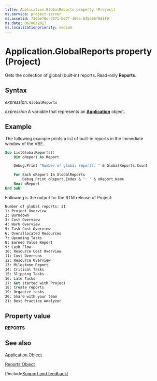 ```yaml
---
title: Application.GlobalReports property (Project)
ms.service: project-server
ms.assetid: 736be78c-2571-b07f-369c-845a06f9d1f9
ms.date: 06/08/2017
ms.localizationpriority: medium
---
```



# Application.GlobalReports property (Project)
Gets the collection of global (built-in) reports. Read-only **Reports**.

## Syntax

_expression_. `GlobalReports`

_expression_ A variable that represents an **[Application](Project.Application.md)** object.


## Example

The following example prints a list of built-in reports in the Immediate window of the VBE.


```vb
Sub ListGlobalReports()
    Dim oReport As Report

    Debug.Print "Number of global reports: " & GlobalReports.Count
    
    For Each oReport In GlobalReports
        Debug.Print oReport.Index & ": " & oReport.Name
    Next oReport
End Sub
```

Following is the output for the RTM release of Project:




```vb
Number of global reports: 21
1: Project Overview
2: Burndown
3: Cost Overview
4: Work Overview
5: Task Cost Overview
6: Overallocated Resources
7: Upcoming Tasks
8: Earned Value Report
9: Cash Flow
10: Resource Cost Overview
11: Cost Overruns
12: Resource Overview
13: Milestone Report
14: Critical Tasks
15: Slipping Tasks
16: Late Tasks
17: Get started with Project
18: Create reports
19: Organize tasks
20: Share with your team
21: Best Practice Analyzer

```


## Property value

 **REPORTS**


## See also


[Application Object](Project.Application.md)



[Reports Object](Project.reports.md)

[!include[Support and feedback](~/includes/feedback-boilerplate.md)]